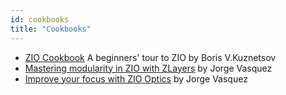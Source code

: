 ```yaml
---
id: cookbooks
title: "Cookbooks"
---
```


- [ZIO Cookbook](https://github.com/Neurodyne/zio-cookbook) A beginners' tour to ZIO by Boris V.Kuznetsov
- [Mastering modularity in ZIO with ZLayers](https://scalac.io/ebook/mastering-modularity-in-zio-with-zlayer/intro/) by Jorge Vasquez
- [Improve your focus with ZIO Optics](https://scalac.io/ebook/improve-your-focus-with-zio-optics/introduction-5/) by Jorge Vasquez
